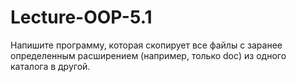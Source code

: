 # Lecture-OOP-5.1 

Напишите программу, которая скопирует все файлы с заранее определенным расширением 
(например, только doc) из одного каталога в другой.
